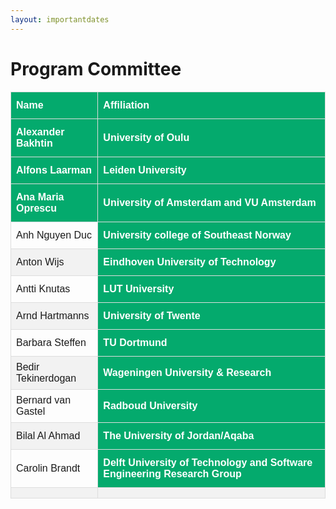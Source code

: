 ```yaml
---
layout: importantdates
---
```


<style>
#customers {
  font-family: Arial, Helvetica, sans-serif;
  border-collapse: collapse;
  width: 100%;
}

#customers td, #customers th {
  border: 1px solid #ddd;
  padding: 8px;
}

#customers tr:nth-child(even){background-color: #f2f2f2;}

#customers tr:hover {background-color: #ddd;}

#customers th {
  padding-top: 12px;
  padding-bottom: 12px;
  text-align: left;
  background-color: #04AA6D;
  color: white;
}
</style>

<div class="col-lg8 mx-auto">
    <h1 class="display-4" style="text-align: left;">
        Program Committee
    </h1>
  
<p>
<table id="customers">
  <tr>
    <th>Name</th>    <th>Affiliation</th>
  </tr>
  <tr>
    <th>Alexander Bakhtin</th>    <th>University of Oulu</th>
  </tr>
  <tr>
    <th>Alfons Laarman</th>    <th>Leiden University</th>
  </tr>
  <tr>
    <th>Ana Maria Oprescu</th>    <th>University of Amsterdam and VU Amsterdam</th>
  </tr>
    <tr>
    <td>Anh Nguyen Duc</th>    <th>University college of Southeast Norway</th>
  </tr>
  <tr>
    <td>Anton Wijs</th>    <th>Eindhoven University of Technology</th>
  </tr>
  <tr>
    <td>Antti Knutas</th>    <th>LUT University</th>
  </tr>
  <tr>
    <td>Arnd Hartmanns</th>    <th>University of Twente</th>
  </tr>
  <tr>
    <td>Barbara Steffen</th>    <th>TU Dortmund</th>
  </tr>
  <tr>
    <td>Bedir Tekinerdogan</th>    <th>Wageningen University & Research</th>
  </tr>
  <tr>
    <td>Bernard van Gastel</th>    <th>Radboud University</th>
  </tr>
  <tr>
    <td>Bilal Al Ahmad</th>    <th>The University of Jordan/Aqaba</th>
  </tr>
  <tr>
    <td>Carolin Brandt</th>    <th>Delft University of Technology and Software Engineering Research Group</th>
  </tr>

  <tr>
    <td> </td>
    <td> </td>
    
  </tr>
</table>
</p>




